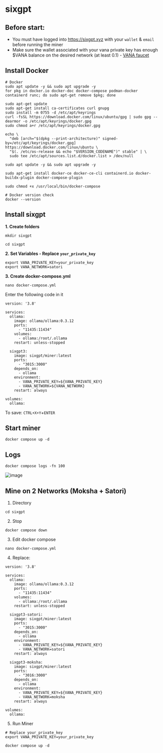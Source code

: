 # sixgpt

## Before start:
* You must have logged into https://sixgpt.xyz with your `wallet` & `email` before running the miner
* Make sure the wallet associated with your vana private key has enough $VANA balance on the desired network (at least 0.1) - [VANA faucet](https://faucet.vana.org/satori)

## Install Docker
```console
# Docker
sudo apt update -y && sudo apt upgrade -y
for pkg in docker.io docker-doc docker-compose podman-docker containerd runc; do sudo apt-get remove $pkg; done

sudo apt-get update
sudo apt-get install ca-certificates curl gnupg
sudo install -m 0755 -d /etc/apt/keyrings
curl -fsSL https://download.docker.com/linux/ubuntu/gpg | sudo gpg --dearmor -o /etc/apt/keyrings/docker.gpg
sudo chmod a+r /etc/apt/keyrings/docker.gpg

echo \
  "deb [arch="$(dpkg --print-architecture)" signed-by=/etc/apt/keyrings/docker.gpg] https://download.docker.com/linux/ubuntu \
  "$(. /etc/os-release && echo "$VERSION_CODENAME")" stable" | \
  sudo tee /etc/apt/sources.list.d/docker.list > /dev/null

sudo apt update -y && sudo apt upgrade -y

sudo apt-get install docker-ce docker-ce-cli containerd.io docker-buildx-plugin docker-compose-plugin

sudo chmod +x /usr/local/bin/docker-compose

# Docker version check
docker --version
```

## Install sixgpt
**1. Create folders**
```
mkdir sixgpt
```
```
cd sixgpt
```

**2. Set Variables - Replace `your_private_key`**
```
export VANA_PRIVATE_KEY=your_private_key
export VANA_NETWORK=satori
```

**3. Create docker-compose.yml**
```
nano docker-compose.yml
```
Enter the following code in it
```
version: '3.8'

services:
  ollama:
    image: ollama/ollama:0.3.12
    ports:
      - "11435:11434"
    volumes:
      - ollama:/root/.ollama
    restart: unless-stopped
 
  sixgpt3:
    image: sixgpt/miner:latest
    ports:
      - "3015:3000"
    depends_on:
      - ollama
    environment:
      - VANA_PRIVATE_KEY=${VANA_PRIVATE_KEY}
      - VANA_NETWORK=${VANA_NETWORK}
    restart: always

volumes:
  ollama:
```
To save: `CTRL+X+Y`+`ENTER`

## Start miner
```
docker compose up -d
```

## Logs
```
docker compose logs -fn 100
```
![image](https://github.com/user-attachments/assets/4d36e28c-c260-4727-8ff7-1c57312bc769)


## Mine on 2 Networks (Moksha + Satori)

1. Directory

```console
cd sixgpt
```

2. Stop

```console
docker compose down
```

3. Edit docker compose

```console
nano docker-compose.yml
```

4. Replace:

```console
version: '3.8'

services:
  ollama:
    image: ollama/ollama:0.3.12
    ports:
      - "11435:11434"
    volumes:
      - ollama:/root/.ollama
    restart: unless-stopped
 
  sixgpt3-satori:
    image: sixgpt/miner:latest
    ports:
      - "3015:3000"
    depends_on:
      - ollama
    environment:
      - VANA_PRIVATE_KEY=${VANA_PRIVATE_KEY}
      - VANA_NETWORK=satori
    restart: always

  sixgpt3-moksha:
    image: sixgpt/miner:latest
    ports:
      - "3016:3000"
    depends_on:
      - ollama
    environment:
      - VANA_PRIVATE_KEY=${VANA_PRIVATE_KEY}
      - VANA_NETWORK=moksha
    restart: always

volumes:
  ollama:
```

5. Run Miner

```console
# Replace your_private_key
export VANA_PRIVATE_KEY=your_private_key

docker compose up -d
```
